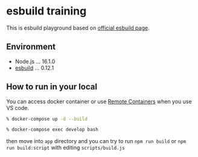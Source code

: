 # esbuild training

This is esbuild playground based on [official esbuild page](https://esbuild.github.io/).

## Environment

- Node.js ... 16.1.0
- [esbuild](https://esbuild.github.io/) ... 0.12.1

## How to run in your local

You can access docker container or use [Remote Containers](https://marketplace.visualstudio.com/items?itemName=ms-vscode-remote.remote-containers) when you use VS code.

```sh
% docker-compose up -d --build

% docker-compose exec develop bash
```

then move into `app` directory and you can try to run `npm run build` or `npm run build:script` with editing `scripts/build.js`
